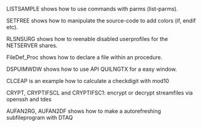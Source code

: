 LISTSAMPLE shows how to use commands with parms (list-parms).

SETFREE shows how to manipulate the source-code to add colors (if, endif etc).

RLSNSURG shows how to reenable disabled userprofiles for the NETSERVER shares.

FileDef_Proc shows how to declare a file within an procedure.

DSPUIMWDW shows how to use API QUILNGTX for a easy window.

CLCEAP is an example how to calculate a checkdigit with mod10

CRYPT, CRYPTIFSCL and CRYPTIFSC1: encrypt or decrypt streamfiles via openssh and tdes

AUFAN2RG, AUFAN2DF shows how to make a autorefreshing subfileprogram with DTAQ
